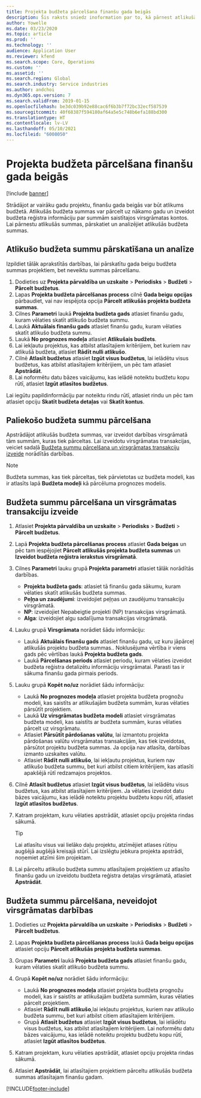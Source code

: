 ```yaml
---
title: Projekta budžeta pārcelšana finanšu gada beigās
description: Šis raksts sniedz inoformation par to, kā pārnest atlikušās budžeta summas uz nākamajiem gadiem un izveidot budžeta reģistra detaļas.
author: Yowelle
ms.date: 03/23/2020
ms.topic: article
ms.prod: ''
ms.technology: ''
audience: Application User
ms.reviewer: kfend
ms.search.scope: Core, Operations
ms.custom: ''
ms.assetid: ''
ms.search.region: Global
ms.search.industry: Service industries
ms.author: andchoi
ms.dyn365.ops.version: 7
ms.search.validFrom: 2019-01-15
ms.openlocfilehash: be3dc039b92e88cac6f6b3b7f72bc32ecf587539
ms.sourcegitcommit: 40f68387f594180af64a5e5c748b6efa188bd300
ms.translationtype: HT
ms.contentlocale: lv-LV
ms.lasthandoff: 05/10/2021
ms.locfileid: "6008050"
---
```

# <a name="transfer-project-budgets-at-fiscal-year-end"></a>Projekta budžeta pārcelšana finanšu gada beigās

[!include [banner](../includes/banner.md)]

Strādājot ar vairāku gadu projektu, finanšu gada beigās var būt atlikums budžetā. Atlikušās budžeta summas var pārcelt uz nākamo gadu un izveidot budžeta reģistra informāciju par summām saistītajos virsgrāmatas kontos. Lai pārnestu atlikušās summas, pārskatiet un analizējiet atlikušās budžeta summas.

## <a name="review-and-analyze-remaining-budget-amounts"></a>Atlikušo budžeta summu pārskatīšana un analīze

Izpildiet tālāk aprakstītās darbības, lai pārskatītu gada beigu budžeta summas projektiem, bet neveiktu summas pārcelšanu.

1. Dodieties uz **Projekta pārvaldība un uzskaite** > **Periodisks** > **Budžeti** > **Pārcelt budžetus**. 
2. Lapas **Projekta budžeta pārcelšanas process** cilnē **Gada beigu opcijas** pārbaudiet, vai nav iespējota opcija **Pārcelt atlikušās projekta budžeta summas**.
3. Cilnes **Parametri** laukā **Projekta budžeta gads** atlasiet finanšu gadu, kuram vēlaties skatīt atlikušo budžeta summu. 
4. Laukā **Aktuālais finanšu gads** atlasiet finanšu gadu, kuram vēlaties skatīt atlikušo budžeta summu. 
5. Laukā **No prognozes modeļa** atlasiet **Atlikušais budžets**. 
6. Lai iekļautu projektus, kas atbilst atlasītajiem kritērijiem, bet kuriem nav atlikušā budžeta, atlasiet **Rādīt nulli atlikušo**.  
7. Cilnē **Atlasīt budžetus** atlasiet **Izgūt visus budžetus**, lai ielādētu visus budžetus, kas atbilst atlasītajiem kritērijiem, un pēc tam atlasiet **Apstrādāt**. 
8. Lai noformētu datu bāzes vaicājumu, kas ielādē noteiktu budžetu kopu rūtī, atlasiet **Izgūt atlasītos budžetus**.

Lai iegūtu papildinformāciju par noteiktu rindu rūtī, atlasiet rindu un pēc tam atlasiet opciju **Skatīt budžeta detaļas** vai **Skatīt kontus**.

## <a name="carry-forward-remaining-budget-amounts"></a>Paliekošo budžeta summu pārcelšana 

Apstrādājot atlikušās budžeta summas, var izveidot darbības virsgrāmatā tām summām, kuras tiek pārceltas. Lai izveidotu virsgrāmatas transakcijas, veiciet sadaļā [Budžeta summu pārcelšana un virsgrāmatas transakciju izveide](#carry-forward) norādītās darbības. 

> [!NOTE]
> Budžeta summas, kas tiek pārceltas, tiek pārvietotas uz budžeta modeli, kas ir atlasīts lapā **Budžeta modeļi** kā pārcēluma prognozes modelis.  

## <a name="carry-forward-budget-amounts-and-create-general-ledger-transactions"></a><a name="carry-forward"></a>Budžeta summu pārcelšana un virsgrāmatas transakciju izveide

1.  Atlasiet **Projekta pārvaldība un uzskaite** > **Periodisks** > **Budžeti** > **Pārcelt budžetus**. 
2. Lapā **Projekta budžeta pārcelšanas process** atlasiet **Gada beigas** un pēc tam iespējojiet **Pārcelt atlikušās projekta budžeta summas** un **Izveidot budžeta reģistra ierakstus virsgrāmatā**. 
3. Cilnes **Parametri** lauku grupā **Projekta parametri** atlasiet tālāk norādītās darbības.

   - **Projekta budžeta gads**: atlasiet tā finanšu gada sākumu, kuram vēlaties skatīt atlikušās budžeta summas. 
   - **Peļņa un zaudējumi**: izveidojiet peļņas un zaudējumu transakciju virsgrāmatā. 
   -  **NP**: izveidojiet Nepabeigtie projekti (NP) transakcijas virsgrāmatā.
   -  **Alga**: izveidojiet algu sadalījuma transakcijas virsgrāmatā. 

5. Lauku grupā **Virsgrāmata** norādiet šādu informāciju: 

   - Laukā **Aktuālais finanšu gads** atlasiet finanšu gadu, uz kuru jāpārceļ atlikušās projektu budžeta summas.. Noklusējuma vērtība ir viens gads pēc vērtības laukā **Projekta budžeta gads**.
   -  Laukā **Pārcelšanas periods** atlasiet periodu, kuram vēlaties izveidot budžeta reģistra detalizētu informāciju virsgrāmatai. Parasti tas ir sākuma finanšu gada pirmais periods.

6. Lauku grupā **Kopēt no/uz** norādiet šādu informāciju:

   - Laukā **No prognozes modeļa** atlasiet projekta budžeta prognožu modeli, kas saistīts ar atlikušajām budžeta summām, kuras vēlaties pārsūtīt projektiem. 
   - Laukā **Uz virsgrāmatas budžeta modeli** atlasiet virsgrāmatas budžeta modeli, kas saistīts ar budžeta summām, kuras vēlaties pārcelt uz virsgrāmatu. 
   -  Atlasiet **Pārsūtīt pārdošanas valūtu**, lai izmantotu projekta pārdošanas valūtu virsgrāmatas transakcijām, kas tiek izveidotas, pārsūtot projektu budžeta summas. Ja opcija nav atlasīta, darbības izmanto uzskaites valūtu. 
   -  Atlasiet **Rādīt nulli atlikušo**, lai iekļautu projektus, kuriem nav atlikušo budžeta summu, bet kuri atbilst citiem kritērijiem, kas atlasīti apakšējā rūtī redzamajos projektos.

7. Cilnē **Atlasīt budžetus** atlasiet **Izgūt visus budžetus**, lai ielādētu visus budžetus, kas atbilst atlasītajiem kritērijiem. Ja vēlaties izveidot datu bāzes vaicājumu, kas ielādē noteiktu projektu budžetu kopu rūtī, atlasiet **Izgūt atlasītos budžetus**.
8. Katram projektam, kuru vēlaties apstrādāt, atlasiet opciju projekta rindas sākumā.

    > [!TIP]
    > Lai atlasītu visus vai lielāko daļu projektu, atzīmējiet atlases rūtiņu augšējā augšējā kreisajā stūrī. Lai izslēgtu jebkura projekta apstrādi, noņemiet atzīmi šim projektam.

9. Lai pārceltu atlikušo budžeta summu atlasītajiem projektiem uz atlasīto finanšu gadu un izveidotu budžeta reģistra detaļas virsgrāmatā, atlasiet **Apstrādāt**.

## <a name="carry-forward-budget-amounts-without-creating-general-ledger-transactions"></a>Budžeta summu pārcelšana, neveidojot virsgrāmatas darbības

1. Dodieties uz **Projekta pārvaldība un uzskaite** > **Periodisks** > **Budžeti** > **Pārcelt budžetus**.
2. Lapas **Projekta budžeta pārcelšanas process** laukā **Gada beigu opcijas** atlasiet opciju **Pārcelt atlikušās projekta budžeta summas**.
3. Grupas **Parametri** laukā **Projekta budžeta gads** atlasiet finanšu gadu, kuram vēlaties skatīt atlikušo budžeta summu.
4. Grupā **Kopēt no/uz** norādiet šādu informāciju:

   - Laukā **No prognozes modeļa** atlasiet projekta budžeta prognožu modeli, kas ir saistīts ar atlikušajām budžeta summām, kuras vēlaties pārcelt projektiem. 
   - Atlasiet **Rādīt nulli atlikušo**,lai iekļautu projektus, kuriem nav atlikušo budžeta summu, bet kuri atbilst citiem atlasītajiem kritērijiem.
   - Grupā **Atlasīt budžetus** atlasiet **Izgūt visus budžetus**, lai ielādētu visus budžetus, kas atbilst atlasītajiem kritērijiem. Lai noformētu datu bāzes vaicājumu, kas ielādē noteiktu projektu budžetu kopu rūtī, atlasiet **Izgūt atlasītos budžetus**.

5. Katram projektam, kuru vēlaties apstrādāt, atlasiet opciju projekta rindas sākumā. 
6. Atlasiet **Apstrādāt**, lai atlasītajiem projektiem pārceltu atlikušās budžeta summas atlasītajam finanšu gadam.



[!INCLUDE[footer-include](../includes/footer-banner.md)]
